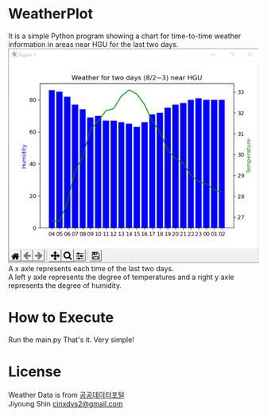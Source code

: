 # WeatherPlot
It is a simple Python program showing a chart for time-to-time weather information in areas near HGU for the last two days.    
![plotImage](./image/plotImage.png)    
A x axle represents each time of the last two days.    
A left y axle represents the degree of temperatures and a right y axle represents the degree of humidity.    

# How to Execute
Run the main.py That's it. Very simple!    

# License
Weather Data is from [공공데이터포털](https://www.data.go.kr/tcs/dss/selectApiDataDetailView.do?publicDataPk=15057682)    
Jiyoung Shin cinxdys2@gmail.com
